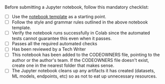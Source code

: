Before submitting a Jupyter notebook, follow this mandatory checklist:

- [ ] Use the [notebook template](https://github.com/GoogleCloudPlatform/ai-platform-samples/blob/master/ai-platform-unified/notebooks/notebook_template.ipynb) as a starting point.
- [ ] Follow the style and grammar rules outlined in the above notebook template.
- [ ] Verify the notebook runs successfully in Colab since the automated tests cannot guarantee this even when it passes.
- [ ] Passes all the required automated checks
- [ ] Has been reviewed by a Tech Writer
- [ ] This notebook has been added to the CODEOWNERS file, pointing to the author or the author's team. If the CODEOWNERS file doesn't exist, create one in the nearest folder that makes sense.
- [ ] The Jupyter notebook cleans up any artifacts it has created (datasets, ML models, endpoints, etc) so as not to eat up unnecessary resources.
